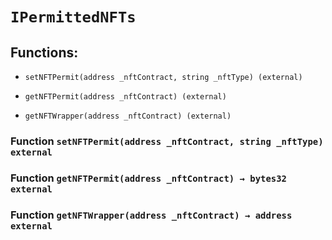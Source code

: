 # `IPermittedNFTs`

## Functions:

- `setNFTPermit(address _nftContract, string _nftType) (external)`

- `getNFTPermit(address _nftContract) (external)`

- `getNFTWrapper(address _nftContract) (external)`

### Function `setNFTPermit(address _nftContract, string _nftType) external`

### Function `getNFTPermit(address _nftContract) → bytes32 external`

### Function `getNFTWrapper(address _nftContract) → address external`
